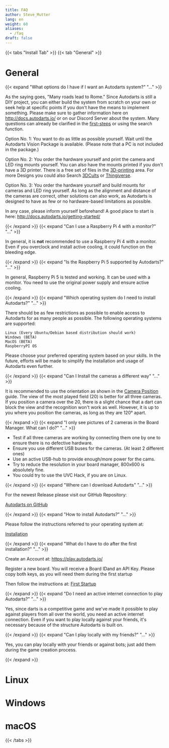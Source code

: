 ```yaml
---
title: FAQ
author: Steve_Mutter
lang: en
weight: 60
aliases:
  - /faq
draft: false
---
```


{{< tabs "Install Tab" >}}
{{< tab "General" >}}
# General
{{< expand "What options do I have if I want an Autodarts system?" "..." >}}

As the saying goes, "Many roads lead to Rome." Since Autodarts is still a DIY project, you can either build the system from scratch on your own or seek help at specific points if you don't have the means to implement something. Please make sure to gather information here on http://docs.autodarts.io/ or on our Discord Server about the system. Many questions can already be clarified in the [⁠first-steps](https://discord.com/channels/802528604067201055/930453872391110727) or using the search function.

Option No. 1:
You want to do as little as possible yourself.
Wait until the Autodarts Vision Package is available. (Please note that a PC is not included in the package.)

Option No. 2:
You order the hardware yourself and print the camera and LED ring mounts yourself.
You can also have the mounts printed if you don't have a 3D printer. There is a free set of files in the 
[⁠3D-printing](http://docs.autodarts.io/3d-printing/) area. For more Designs you could also Search [⁠3DCults](https://cults3d.com/) or [⁠Thingiverse](https://www.thingiverse.com/).

Option No. 3:
You order the hardware yourself and build mounts for cameras and LED ring yourself.
As long as the alignment and distance of the cameras are correct, other solutions can also work, as Autodarts is designed to have as few or no hardware-based limitations as possible.

In any case, please inform yourself beforehand!
A good place to start is here:
http://docs.autodarts.io/getting-started/

{{< /expand >}}
{{< expand "Can I use a Raspberry Pi 4 with a monitor?" "..." >}}

In general, it is **not** recommended to use a Raspberry Pi 4 with a monitor. Even if you overclock and install active cooling, it could function on the bleeding edge.

{{< /expand >}}
{{< expand "Is the Raspberry Pi 5 supported by Autodarts?" "..." >}}

In general, Raspberry Pi 5 is tested and working. It can be used with a monitor. You need to use the original power supply and ensure active cooling.

{{< /expand >}}
{{< expand "Which operating system do I need to install Autodarts?" "..." >}}

There should be as few restrictions as possible to enable access to Autodarts for as many people as possible. The following operating systems are supported:

    Linux (Every Ubuntu/Debian based distribution should work)
    Windows (BETA)
    MacOS (BETA)
    RaspberryPI OS

Please choose your preferred operating system based on your skills. In the future, efforts will be made to simplify the installation and usage of Autodarts even further.

{{< /expand >}}
{{< expand "Can I Install the cameras a different way" "..." >}}

It is recommended to use the orientation as shown in the [Camera Position](https://docs.autodarts.io/getting-started/camera-positioning/) guide. The view of the most played field (20) is better for all three cameras. If you position a camera over the 20, there is a slight chance that a dart can block the view and the recognition won't work as well. However, it is up to you where you position the cameras, as long as they are 120° apart.

{{< /expand >}}
{{< expand "I only see pictures of 2 cameras in the Board Manager. What can I do?" "..." >}}

- Test if all three cameras are working by connecting them one by one to ensure there is no defective hardware.
- Ensure you use different USB buses for the cameras. (At least 2 different ones)
- Use an active USB-hub to provide enough/more power for the cams.
- Try to reduce the resolution in your board manager, 800x600 is absolutely fine.
- You could try to use the UVC Hack, if you are on Linux.

{{< /expand >}}
{{< expand "Where can I download Autodarts" "..." >}}

For the newest Release please visit our GitHub Repository:

[⁠Autodarts on GitHub](https://github.com/autodarts/releases/releases)

{{< /expand >}}
{{< expand "How to install Autodarts?" "..." >}}

Please follow the instructions referred to your operating system at:

[⁠Installation](http://docs.autodarts.io/getting-started/installation/)

{{< /expand >}}
{{< expand "What do I have to do after the first installation?" "..." >}}

Create an Account at:
https://play.autodarts.io/

Register a new board.
You will receive a Board IDand an API Key.
Please copy both keys, as you will need them during the first startup

Then follow the instructions at:
[⁠First Startup](http://docs.autodarts.io/getting-started/first-startup/)

{{< /expand >}}
{{< expand "Do I need an active internet connection to play Autodarts?" "..." >}}

Yes, since darts is a competitive game and we've made it possible to play against players from all over the world, you need an active internet connection. Even if you want to play locally against your friends, it's necessary because of the structure Autodarts is built on.

{{< /expand >}}
{{< expand "Can I play locally with my friends?" "..." >}}

Yes, you can play locally with your friends or against bots; just add them during the game creation process.

{{< /expand >}}

<!-- {{< /tab >}} -->
<!-- {{< tab "Linux" >}} -->

# Linux

<!-- {{< /tab >}} -->
<!-- {{< tab "Windows" >}} -->

# Windows

<!-- {{< /tab >}} -->
<!-- {{< tab "macOS" >}} -->

# macOS

<!-- {{< /tab >}} -->
{{< /tabs >}}
